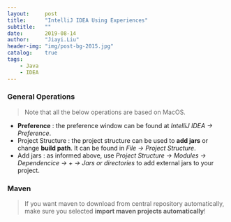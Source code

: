 ```yaml
---
layout:     post
title:      "IntelliJ IDEA Using Experiences"
subtitle:   ""
date:       2019-08-14
author:     "Jiayi.Liu"
header-img: "img/post-bg-2015.jpg"
catalog: 	true
tags:
    - Java
    - IDEA
---
```


### General Operations

> Note that all the below operations are based on MacOS.

- **Preference** : the preference window can be found at *IntelliJ IDEA -> Preference*.
- Project Structure : the project structure can be used to **add jars** or change **build path**. It can be found in *File -> Project Structure*.
- Add jars : as informed above, use *Project Structure -> Modules -> Dependencice -> + -> Jars or directories* to add external jars to your project.

### Maven

> If you want maven to download from central repository automatically, make sure you selected **import maven projects automatically**!

&nbsp;&nbsp;&nbsp;&nbsp;
